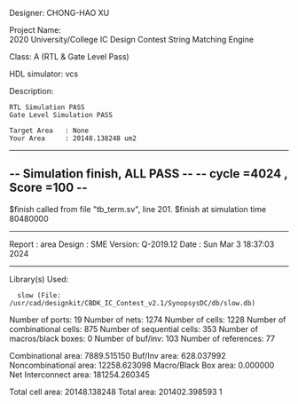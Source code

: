 
Designer: 
	CHONG-HAO XU


Project Name:	
  2020 University/College IC Design Contest
  String Matching Engine


Class:
	A (RTL & Gate Level Pass)


HDL simulator:
	vcs


Description:


	RTL Simulation PASS
	Gate Level Simulation PASS

	Target Area   : None 
	Your Area     : 20148.138248 um2
  




  ----------------------------------
  -- Simulation finish, ALL PASS  --
  -- cycle =4024 , Score =100       --
  ----------------------------------
  $finish called from file "tb_term.sv", line 201.
  $finish at simulation time             80480000






 
  ****************************************
  Report : area
  Design : SME
  Version: Q-2019.12
  Date   : Sun Mar  3 18:37:03 2024
  ****************************************

  Library(s) Used:

      slow (File: /usr/cad/designkit/CBDK_IC_Contest_v2.1/SynopsysDC/db/slow.db)

  Number of ports:                           19
  Number of nets:                          1274
  Number of cells:                         1228
  Number of combinational cells:            875
  Number of sequential cells:               353
  Number of macros/black boxes:               0
  Number of buf/inv:                        103
  Number of references:                      77

  Combinational area:               7889.515150
  Buf/Inv area:                      628.037992
  Noncombinational area:           12258.623098
  Macro/Black Box area:                0.000000
  Net Interconnect area:          181254.260345

  Total cell area:                 20148.138248
  Total area:                     201402.398593
  1